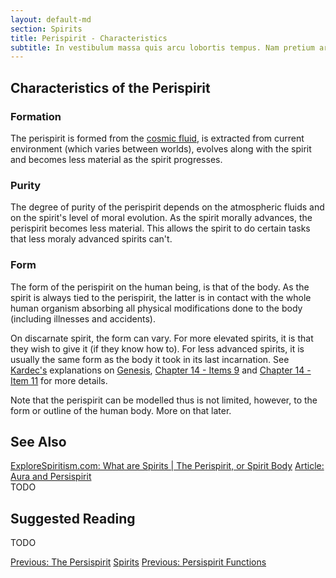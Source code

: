 ```yaml
---
layout: default-md
section: Spirits
title: Perispirit - Characteristics
subtitle: In vestibulum massa quis arcu lobortis tempus. Nam pretium arcu in odio vulputate luctus.
---
```


## Characteristics of the Perispirit

### Formation
The perispirit is formed from the [cosmic fluid](/about/cosmic-fluid), is extracted from current environment (which varies between worlds), evolves along with the spirit and becomes less material as the spirit progresses.

### Purity
The degree of purity of the perispirit depends on the atmospheric fluids and on the spirit's level of moral evolution. As the spirit morally advances, the perispirit becomes less material. This allows the spirit to do certain tasks that less moraly advanced spirits can't.

### Form
The form of the perispirit on the human being, is that of the body. As the spirit is always tied to the perispirit, the latter is in contact with the whole human organism absorbing all physical modifications done to the body (including illnesses and accidents).

On discarnate spirit, the form can vary. For more elevated spirits, it is that they wish to give it (if they know how to). For less advanced spirits, it is usually the same form as the body it took in its last incarnation. See [Kardec's](/profiles/allan-kardec) explanations on [Genesis](/books/allan-kardec/Genesis), [Chapter 14 - Items 9](/books/allan-kardec/Genesis/14-9) and [Chapter 14 - Item 11](/books/allan-kardec/Genesis/11) for more details.

Note that the perispirit can be modelled thus is not limited, however, to the form or outline of the human body. More on that later.


## See Also
[ExploreSpiritism.com: What are Spirits | The Perispirit, or Spirit Body](//www.explorespiritism.com/Philosophy_Perispirit_Definition.htm)
[Article: Aura and Persispirit](/articles/aura-and-perispirit)  
TODO

## Suggested Reading
TODO




<a href="perispirit" class="button">Previous: The Persispirit</a>
<a href="./" class="button special">Spirits</a>
<a href="perispirit-functions" class="button">Previous: Persispirit Functions</a>

